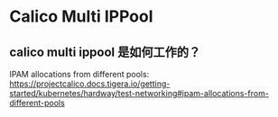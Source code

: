 

# Calico Multi IPPool

## calico multi ippool 是如何工作的？
IPAM allocations from different pools: 
https://projectcalico.docs.tigera.io/getting-started/kubernetes/hardway/test-networking#ipam-allocations-from-different-pools



